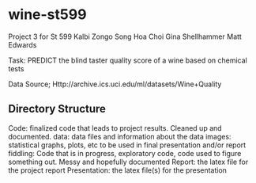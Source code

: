 wine-st599
==========

Project 3 for St 599
Kalbi Zongo
Song Hoa Choi
Gina Shellhammer
Matt Edwards

Task: PREDICT the blind taster quality score of a wine based on chemical tests

Data Source; Http://archive.ics.uci.edu/ml/datasets/Wine+Quality 


Directory Structure
-------------------
Code: finalized code that leads to project results. Cleaned up and documented.
data: data files and information about the data
images: statistical graphs, plots, etc to be used in final presentation and/or report
fiddling: Code that is in progress, exploratory code, code used to figure something out. Messy and hopefully documented
Report: the latex file for the project report
Presentation: the latex file(s) for the presentation